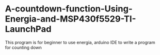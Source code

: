 # A-countdown-function-Using-Energia-and-MSP430f5529-TI-LaunchPad
This program is for beginner to use energia, arduino IDE to write a program for counting down 
